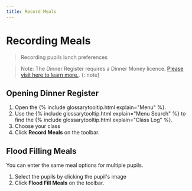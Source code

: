 ```yaml
---
title: Record Meals
---
```

# Recording Meals

> Recording pupils lunch preferences

> Note: The Dinner Register requires a Dinner Money licence. [Please visit here to learn more.](take-register).
{:.note}

## Opening Dinner Register

1. Open the {% include glossarytooltip.html explain="Menu" %}.
1. Use the {% include glossarytooltip.html explain="Menu Search" %} to find the {% include glossarytooltip.html explain="Class Log" %}.
1. Choose your class
1. Click **Record Meals** on the toolbar.

## Flood Filling Meals

You can enter the same meal options for multiple pupils.

1. Select the pupils by clicking the pupil's image
1. Click  **Flood Fill Meals** on the toolbar.